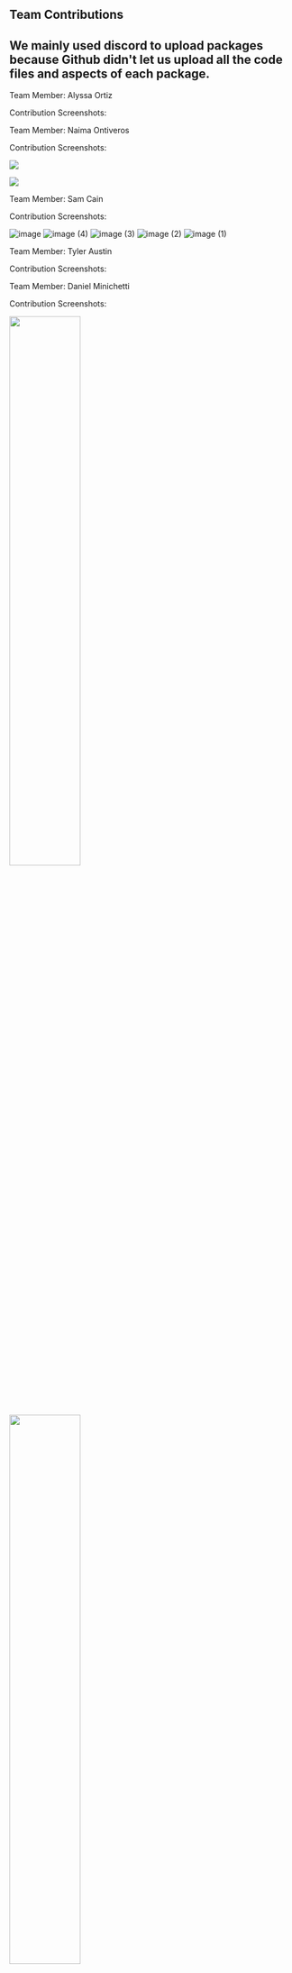 ## Team Contributions

## We mainly used discord to upload packages because Github didn't let us upload all the code files and aspects of each package.

Team Member: Alyssa Ortiz

Contribution Screenshots:


Team Member: Naima Ontiveros

Contribution Screenshots:

![](https://i.ibb.co/410yZG5/image2.png)

![](https://i.ibb.co/g6RpCR2/image.png)


Team Member: Sam Cain

Contribution Screenshots:

![image](https://github.com/user-attachments/assets/dbbb7f96-2d3e-4810-a33a-ddc5c177306c)
![image (4)](https://github.com/user-attachments/assets/16b292e5-9a5e-4d1b-a4e3-3689f60af278)
![image (3)](https://github.com/user-attachments/assets/45b9c9a0-f9a8-4d85-ab68-381f6ba9e66a)
![image (2)](https://github.com/user-attachments/assets/bb654005-eb32-442b-8006-af5427dfc758)
![image (1)](https://github.com/user-attachments/assets/2acf5281-fc37-4d81-88a6-0880c1c3bc6b)


Team Member: Tyler Austin

Contribution Screenshots:


Team Member: Daniel Minichetti

Contribution Screenshots:

<img src="https://i.imgur.com/T1pBqH6.jpeg" style="width: 50%; height: auto;" />

<img src="https://i.imgur.com/UAmtcZD.jpeg" style="width: 50%; height: auto;" />
